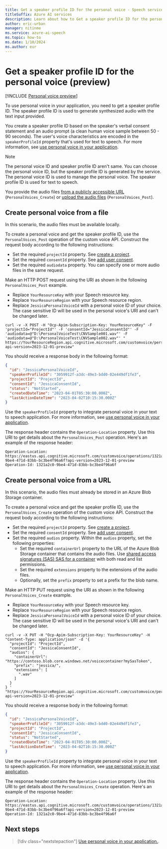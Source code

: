 ```yaml
---
title: Get a speaker profile ID for the personal voice - Speech service
titleSuffix: Azure AI services
description: Learn about how to Get a speaker profile ID for the personal voice. 
author: eric-urban
manager: nitinme
ms.service: azure-ai-speech
ms.topic: how-to
ms.date: 1/10/2024
ms.author: eur
---
```


# Get a speaker profile ID for the personal voice (preview) 

[!INCLUDE [Personal voice preview](./includes/previews/preview-personal-voice.md)]

To use personal voice in your application, you need to get a speaker profile ID. The speaker profile ID is used to generate synthesized audio with the text input provided.

You create a speaker profile ID based on the speaker's verbal consent statement and an audio prompt (a clean human voice sample between 50 - 90 seconds). The user's voice characteristics are encoded in the `speakerProfileId` property that's used for text to speech. For more information, see [use personal voice in your application](./personal-voice-how-to-use.md).

> [!NOTE]
> The personal voice ID and speaker profile ID aren't same. You can choose the personal voice ID, but the speaker profile ID is generated by the service. The personal voice ID is used to manage the personal voice. The speaker profile ID is used for text to speech.

You provide the audio files [from a publicly accessible URL](#create-personal-voice-from-a-url) (`PersonalVoices_Create`) or [upload the audio files](#create-personal-voice-from-a-file) (`PersonalVoices_Post`).  

## Create personal voice from a file

In this scenario, the audio files must be available locally. 

To create a personal voice and get the speaker profile ID, use the `PersonalVoices_Post` operation of the custom voice API. Construct the request body according to the following instructions:

- Set the required `projectId` property. See [create a project](./personal-voice-create-project.md).
- Set the required `consentId` property. See [add user consent](./personal-voice-create-consent.md).
- Set the required `audiodata` property. You can specify one or more audio files in the same request. 

Make an HTTP POST request using the URI as shown in the following `PersonalVoices_Post` example. 
- Replace `YourResourceKey` with your Speech resource key.
- Replace `YourResourceRegion` with your Speech resource region. 
- Replace `JessicaPersonalVoiceId` with a personal voice ID of your choice. The case sensitive ID will be used in the personal voice's URI and can't be changed later. 

```azurecli-interactive
curl -v -X POST -H "Ocp-Apim-Subscription-Key: YourResourceKey" -F 'projectId="ProjectId"' -F 'consentId="JessicaConsentId"' -F 'audiodata=@"D:\PersonalVoiceTest\CNVSample001.wav"' -F 'audiodata=@"D:\PersonalVoiceTest\CNVSample002.wav"' "
https://YourResourceRegion.api.cognitive.microsoft.com/customvoice/personalvoices/JessicaPersonalVoiceId?api-version=2023-12-01-preview"
```

You should receive a response body in the following format:

```json
{
  "id": "JessicaPersonalVoiceId",
  "speakerProfileId": "3059912f-a3dc-49e3-bdd0-02e449df1fe3",
  "projectId": "ProjectId",
  "consentId": "JessicaConsentId",
  "status": "NotStarted",
  "createdDateTime": "2023-04-01T05:30:00.000Z",
  "lastActionDateTime": "2023-04-02T10:15:30.000Z"
}
```

Use the `speakerProfileId` property to integrate personal voice in your text to speech application. For more information, see [use personal voice in your application](./personal-voice-how-to-use.md).

The response header contains the `Operation-Location` property. Use this URI to get details about the `PersonalVoices_Post` operation. Here's an example of the response header:

```HTTP 201
Operation-Location: https://eastus.api.cognitive.microsoft.com/customvoice/operations/1321a2c0-9be4-471d-83bb-bc3be4f96a6f?api-version=2023-12-01-preview
Operation-Id: 1321a2c0-9be4-471d-83bb-bc3be4f96a6f
```

## Create personal voice from a URL

In this scenario, the audio files must already be stored in an Azure Blob Storage container. 

To create a personal voice and get the speaker profile ID, use the `PersonalVoices_Create` operation of the custom voice API. Construct the request body according to the following instructions:

- Set the required `projectId` property. See [create a project](./personal-voice-create-project.md).
- Set the required `consentId` property. See [add user consent](./personal-voice-create-consent.md).
- Set the required `audios` property. Within the `audios` property, set the following properties:
  - Set the required `containerUrl` property to the URL of the Azure Blob Storage container that contains the audio files. Use [shared access signatures (SAS) SAS for a container](/azure/storage/blobs/sas-service-create-dotnet-container#create-a-service-sas-for-a-container) with both read and list permissions. 
  - Set the required `extensions` property to the extensions of the audio files. 
  - Optionally, set the `prefix` property to set a prefix for the blob name.

Make an HTTP PUT request using the URI as shown in the following `PersonalVoices_Create` example. 
- Replace `YourResourceKey` with your Speech resource key.
- Replace `YourResourceRegion` with your Speech resource region. 
- Replace `JessicaPersonalVoiceId` with a personal voice ID of your choice. The case sensitive ID will be used in the personal voice's URI and can't be changed later. 

```azurecli-interactive
curl -v -X PUT -H "Ocp-Apim-Subscription-Key: YourResourceKey" -H "Content-Type: application/json" -d '{
  "projectId": "ProjectId",
  "consentId": "JessicaConsentId",
  "audios": {
    "containerUrl": "https://contoso.blob.core.windows.net/voicecontainer?mySasToken",
    "prefix": "jessica/",
    "extensions": [
      ".wav"
    ]
  }
} '  "https://YourResourceRegion.api.cognitive.microsoft.com/customvoice/personalvoices/JessicaPersonalVoiceId?api-version=2023-12-01-preview"
```

You should receive a response body in the following format:

```json
{
  "id": "JessicaPersonalVoiceId",
  "speakerProfileId": "3059912f-a3dc-49e3-bdd0-02e449df1fe3",
  "projectId": "ProjectId",
  "consentId": "JessicaConsentId",
  "status": "NotStarted",
  "createdDateTime": "2023-04-01T05:30:00.000Z",
  "lastActionDateTime": "2023-04-02T10:15:30.000Z"
}
```

Use the `speakerProfileId` property to integrate personal voice in your text to speech application. For more information, see [use personal voice in your application](./personal-voice-how-to-use.md).

The response header contains the `Operation-Location` property. Use this URI to get details about the `PersonalVoices_Create` operation. Here's an example of the response header:

```HTTP 201
Operation-Location: https://eastus.api.cognitive.microsoft.com/customvoice/operations/1321a2c0-9be4-471d-83bb-bc3be4f96a6f?api-version=2023-12-01-preview
Operation-Id: 1321a2c0-9be4-471d-83bb-bc3be4f96a6f
```

## Next steps

> [!div class="nextstepaction"]
> [Use personal voice in your application.](./personal-voice-how-to-use.md).
